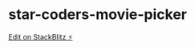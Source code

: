 # star-coders-movie-picker

[Edit on StackBlitz ⚡️](https://stackblitz.com/edit/star-coders-movie-picker)
